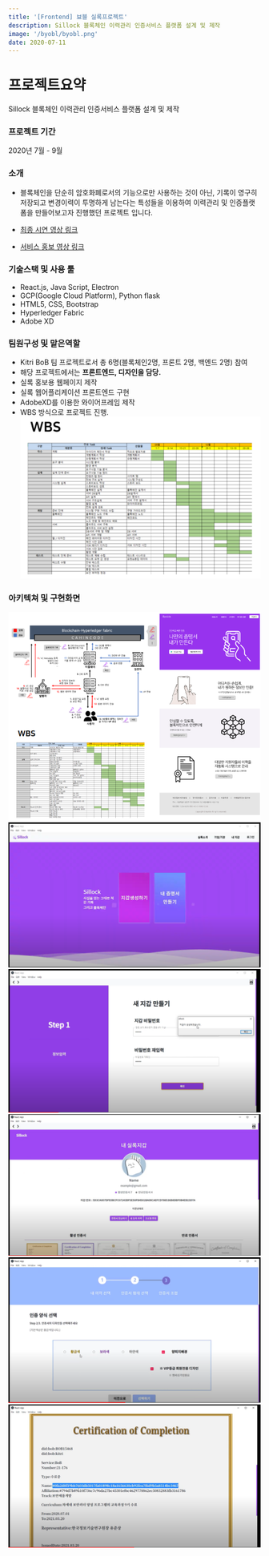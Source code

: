 ```yaml
---
title: '[Frontend] 뵤블 실록프로젝트'
description: Sillock 블록체인 이력관리 인증서비스 플랫폼 설계 및 제작
image: '/byobl/byobl.png'
date: 2020-07-11
---
```


# 프로젝트요약

Sillock 블록체인 이력관리 인증서비스 플랫폼 설계 및 제작

### 프로젝트 기간

2020년 7월 - 9월

### 소개

- 블록체인을 단순히 암호화폐로서의 기능으로만 사용하는 것이 아닌, 기록이 영구히 저장되고 변경이력이 투명하게 남는다는 특성들을 이용하여 이력관리 및 인증플랫폼을 만들어보고자 진행했던 프로젝트 입니다.

- [최종 시연 영상 링크  ](https://drive.google.com/file/d/12wwgVyjMtgjqqdPfIHrc_pJzYUomCRSX/view)
- [서비스 홍보 영상 링크](https://www.facebook.com/BoB-9th-Byobl105393731462473/videos/192184025912496)

### 기술스택 및 사용 툴

- React.js, Java Script, Electron
- GCP(Google Cloud Platform), Python flask
- HTML5, CSS, Bootstrap
- Hyperledger Fabric
- Adobe XD

### 팀원구성 및 맡은역할

- Kitri BoB 팀 프로젝트로서 총 6명(블록체인2명, 프론트 2명, 백엔드 2명) 참여
- 해당 프로젝트에서는 **프론트엔드, 디자인을 담당.**
- 실록 홍보용 웹페이지 제작
- 실록 웹어플리케이션 프론트엔드 구현
- AdobeXD를 이용한 와이어프레임 제작
- WBS 방식으로 프로젝트 진행.
![실록](/assets\images\projects\byobl\wbs.png)





### 아키텍쳐 및 구현화면

![실록](/assets\images\projects\byobl\wbs2.png)
![실록](/assets\images\projects\byobl\byobl.png)
![실록](/assets\images\projects\byobl\1.png)
![실록](/assets\images\projects\byobl\2.png)
![실록](/assets\images\projects\byobl\3.png)
![실록](/assets\images\projects\byobl\4.png)